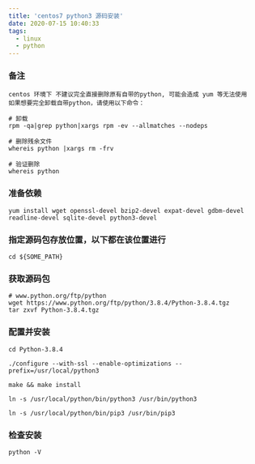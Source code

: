 ```yaml
---
title: 'centos7 python3 源码安装'
date: 2020-07-15 10:40:33
tags: 
  - linux
  - python
---
```

### 备注 
    centos 环境下 不建议完全直接删除原有自带的python, 可能会造成 yum 等无法使用
    如果想要完全卸载自带python，请使用以下命令：
```shell script
# 卸载
rpm -qa|grep python|xargs rpm -ev --allmatches --nodeps

# 删除残余文件
whereis python |xargs rm -frv

# 验证删除
whereis python
```

### 准备依赖
```shell script
yum install wget openssl-devel bzip2-devel expat-devel gdbm-devel readline-devel sqlite-devel python3-devel
```
### 指定源码包存放位置，以下都在该位置进行
```shell script
cd ${SOME_PATH}
```

### 获取源码包
```shell script
# www.python.org/ftp/python
wget https://www.python.org/ftp/python/3.8.4/Python-3.8.4.tgz
tar zxvf Python-3.8.4.tgz
```
   
### 配置并安装

```shell script
cd Python-3.8.4

./configure --with-ssl --enable-optimizations --prefix=/usr/local/python3

make && make install

ln -s /usr/local/python/bin/python3 /usr/bin/python3

ln -s /usr/local/python/bin/pip3 /usr/bin/pip3
```

### 检查安装

```shell script
python -V
```


